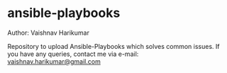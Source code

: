 # ansible-playbooks
Author: Vaishnav Harikumar

Repository to upload Ansible-Playbooks which solves common issues.
If you have any queries, contact me via e-mail: vaishnav.harikumar@gmail.com
